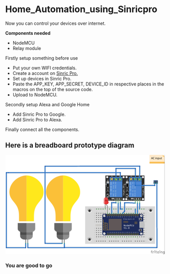 # Home_Automation_using_Sinricpro

Now you can control your devices over internet.

**Components needed**
* NodeMCU
* Relay module

Firstly setup something before use
* Put your own WIFI credentials.
* Create a account on [Sinric Pro.](https://sinric.pro/)
* Set up devices in Sinric Pro.
* Paste the APP_KEY, APP_SECRET, DEVICE_ID in respective places in the macros on the top of the source code.
* Upload to NodeMCU.

Secondly setup Alexa and Google Home
* Add Sinric Pro to Google.
* Add Sinric Pro to Alexa.

Finally connect all the components.

## Here is a breadboard prototype diagram ##

![Circuit diagram](main/circuit_diagram.jpg)

### You are good to go ###
